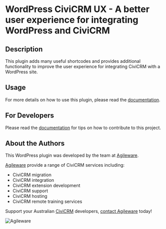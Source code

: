 # WordPress CiviCRM UX - A better user experience for integrating WordPress and CiviCRM

## Description

This plugin adds many useful shortcodes and provides additional functionality to improve the user experience for integrating CiviCRM with a WordPress site.

## Usage

For more details on how to use this plugin, please read the [documentation](USAGE.md).

## For Developers

Please read the [documentation](DEVELOPERS.md) for tips on how to contribute to this project.


## About the Authors

This WordPress plugin was developed by the team at [Agileware](https://agileware.com.au).

[Agileware](https://agileware.com.au) provide a range of CiviCRM services including:

  * CiviCRM migration
  * CiviCRM integration
  * CiviCRM extension development
  * CiviCRM support
  * CiviCRM hosting
  * CiviCRM remote training services

Support your Australian [CiviCRM](https://civicrm.org) developers, [contact Agileware](https://agileware.com.au/contact) today!


![Agileware](logo/agileware-logo.png)
